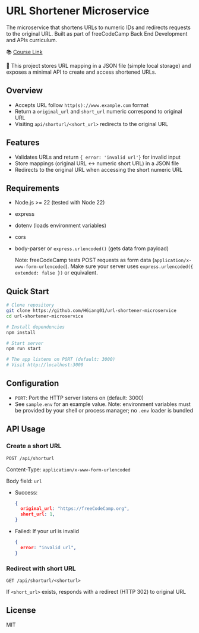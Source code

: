 # URL Shortener Microservice
The microservice that shortens URLs to numeric IDs and redirects requests to the original URL. Built as part of freeCodeCamp Back End Development and APIs curriculum.

📚 [Course Link](https://www.freecodecamp.org/learn/back-end-development-and-apis/back-end-development-and-apis-projects/url-shortener-microservice)

📃 This project stores URL mapping in a JSON file (simple local storage) and exposes a minimal API to create and access shortened URLs.

## Overview
- Accepts URL follow `http(s)://www.example.com` format
- Return a `original_url` and `short_url` numeric correspond to original URL
- Visiting `api/shorturl/<short_url>` redirects to the original URL

## Features
- Validates URLs and return `{ error: 'invalid url'}` for invalid input
- Store mappings (original URL <-> numeric short URL) in a JSON file
- Redirects to the original URL when accessing the short numeric URL

## Requirements
- Node.js >= 22 (tested with Node 22)
- express
- dotenv (loads environment variables)
- cors
- body-parser or `express.urlencoded()` (gets data from payload)

  Note: freeCodeCamp tests POST requests as form data (`application/x-www-form-urlencoded`). Make sure your server uses `express.urlencoded({ extended: false })` or equivalent.

## Quick Start
```bash
# Clone repository
git clone https://github.com/HGiang01/url-shortener-microservice
cd url-shortener-microservice

# Install dependencies
npm install 

# Start server
npm run start

# The app listens on PORT (default: 3000)
# Visit http://localhost:3000
```

## Configuration
- `PORT`: Port the HTTP server listens on (default: 3000)
- See `sample.env` for an example value. Note: environment variables must be provided by your shell or process manager; no `.env` loader is bundled

## API Usage
### Create a short URL
`POST /api/shorturl`

Content-Type: `application/x-www-form-urlencoded`

Body field: `url`
- Success:
  ```json
  {
    original_url: "https://freeCodeCamp.org",
    short_url: 1,
  }
  ```
- Failed: If your url is invalid
  ```json
  {
    error: "invalid url",
  }
  ```

### Redirect with short URL
`GET /api/shorturl/<shorturl>`

If `<short_url>` exists, responds with a redirect (HTTP 302) to original URL

## License
MIT